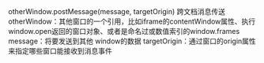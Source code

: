 otherWindow.postMessage(message, targetOrigin)   跨文档消息传送
	otherWindow：其他窗口的一个引用，比如iframe的contentWindow属性、执行window.open返回的窗口对象、或者是命名过或数值索引的window.frames
	message：将要发送到其他 window的数据
	targetOrigin：通过窗口的origin属性来指定哪些窗口能接收到消息事件